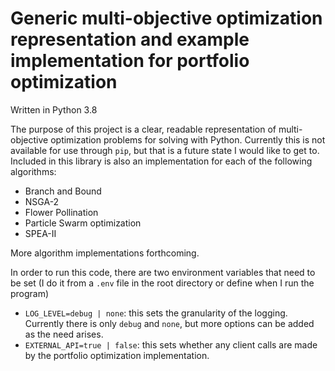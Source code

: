 # Generic multi-objective optimization representation and example implementation for portfolio optimization

Written in Python 3.8

The purpose of this project is a clear, readable representation of multi-objective optimization problems for solving with Python.
Currently this is not available for use through `pip`, but that is a future state I would like to get to.
Included in this library is also an implementation for each of the following algorithms:
 
 - Branch and Bound
 - NSGA-2
 - Flower Pollination
 - Particle Swarm optimization
 - SPEA-II
 
More algorithm implementations forthcoming. 

In order to run this code, there are two environment variables that need to be set (I do it from a `.env` file in the root directory or define when I run the program)
 - `LOG_LEVEL=debug | none`: this sets the granularity of the logging. Currently there is only `debug` and `none`, but more options can be added as the need arises.
 - `EXTERNAL_API=true | false`: this sets whether any client calls are made by the portfolio optimization implementation. 